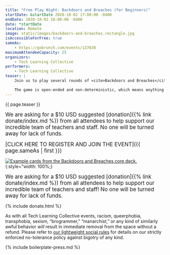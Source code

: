 ```yaml
---
title: "Free Play Night: Backdoors and Breaches (for Beginners)"
startDate: &startDate 2020-10-02 17:00:00 -0400
endDate: 2020-10-02 18:00:00 -0400
date: *startDate
location: Remote
image: static/images/backdoors-and-breaches.rectangle.jpg
isAccessibleForFree: true
sameAs:
    - https://gobrunch.com/events/137630
maximumAttendeeCapacity: 25
organizers:
    - Tech Learning Collective
performers:
    - Tech Learning Collective
teaser: |
    Join us to play several rounds of <cite>Backdoors and Breaches</cite> with our experienced cybersecurity instructors. Backdoors and Breaches is an incident response card game that teaches critical information security skills by putting players in realistic attack scenarios. The players must then work together with fellow members of their team to repel wave after wave of cyberattacks launched by a Tech Learning Collective cybersecurity trainer. In the process, they learn about professional tools, techniques, and procedures for responding to cyber threat incidents as well as how to think critically about organizational preparedness, risk assessment, and disaster recovery priorities.

    The game is open-ended and non-deterministic, which means anything can happen and players are encouraged to talk through strategies with one another in order to get super creative! Our Free Play Nights are completely free to join. Beginners are especially welcomed and encouraged to participate.
---
```


{{ page.teaser }}

<big>We are asking for a $10 USD suggested [donation]({% link donate/index.md %}) from all attendees to help support our incredible team of teachers and staff. No one will be turned away for lack of funds.</big>

<big>[CLICK HERE TO REGISTER AND JOIN THE EVENT]({{ page.sameAs | first }})</big>

[![Example cards from the Backdoors and Breaches core deck.](https://web.archive.org/web/20200422223931if_/https://www.blackhillsinfosec.com/wp-content/uploads/2019/09/CARDS_blog__4-1-1024x940.png)](https://web.archive.org/web/20200422223931if_/https://www.blackhillsinfosec.com/wp-content/uploads/2019/09/CARDS_blog__4-1-1024x940.png){:style="width: 100%;}

<big>We are asking for a $10 USD suggested [donation]({% link donate/index.md %}) from all attendees to help support our incredible team of teachers and staff! No one will be turned away for lack of funds.</big>

{% include donate.html %}

As with all Tech Learning Collective events, racism, queerphobia, transphobia, sexism, “brogrammer,” “manarchist,” or any kind of similarly awful behavior *will* result in immediate removal from the space without a refund. Please refer to [our lightweight social rules](https://github.com/AnarchoTechNYC/meta/wiki/Social-rules) for details on our strictly enforced no-tolerance policy against bigotry of any kind.

{% include boilerplate-press.md %}
